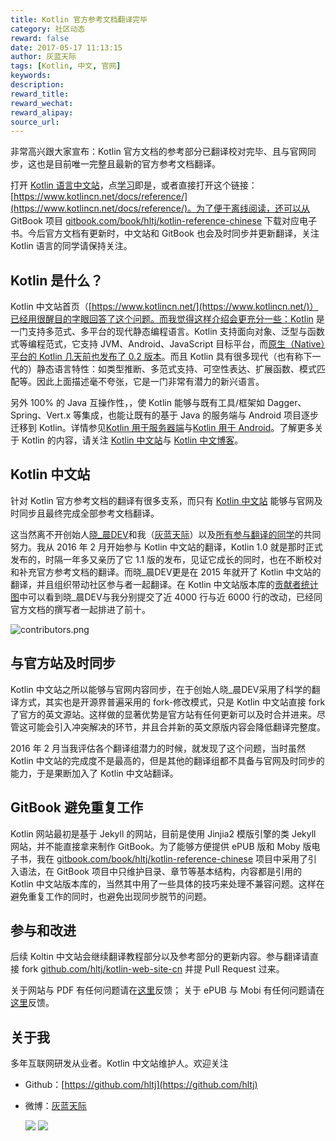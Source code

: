 ```yaml
---
title: Kotlin 官方参考文档翻译完毕
category: 社区动态
reward: false
date: 2017-05-17 11:13:15
author: 灰蓝天际
tags: [Kotlin, 中文, 官网]
keywords:
description:
reward_title:
reward_wechat:
reward_alipay:
source_url:
---
```


非常高兴跟大家宣布：Kotlin 官方文档的参考部分已翻译校对完毕、且与官网同步，这也是目前唯一完整且最新的官方参考文档翻译。

打开 [Kotlin 语言中文站](https://www.kotlincn.net/)，点[学习](https://www.kotlincn.net/docs/reference/)即是，或者直接打开这个链接：[https://www.kotlincn.net/docs/reference/](https://www.kotlincn.net/docs/reference/)。为了便于离线阅读，还可以从 GitBook 项目 [gitbook.com/book/hltj/kotlin-reference-chinese](https://www.gitbook.com/book/hltj/kotlin-reference-chinese/details) 下载对应电子书。今后官方文档有更新时，中文站和 GitBook 也会及时同步并更新翻译，关注 Kotlin 语言的同学请保持关注。

## Kotlin 是什么？
Kotlin 中文站首页（[https://www.kotlincn.net/](https://www.kotlincn.net/)）已经用很醒目的字眼回答了这个问题。而我觉得这样介绍会更充分一些：Kotlin 是一门支持多范式、多平台的现代静态编程语言。Kotlin 支持面向对象、泛型与函数式等编程范式，它支持 JVM、Android、JavaScript 目标平台，而[原生（Native）平台的 Kotlin 几天前也发布了 0.2 版本](https://www.kotliner.cn/2017/05/12/Kotlin_Native%20v0.2%20is%20out/)。而且 Kotlin 具有很多现代（也有称下一代的）静态语言特性：如类型推断、多范式支持、可空性表达、扩展函数、模式匹配等。因此上面描述毫不夸张，它是一门非常有潜力的新兴语言。

另外 100% 的 Java 互操作性，，使 Kotlin 能够与既有工具/框架如 Dagger、Spring、Vert.x 等集成，也能让既有的基于 Java 的服务端与 Android 项目逐步迁移到 Kotlin。详情参见[Kotlin 用于服务器端](https://www.kotlincn.net/docs/reference/server-overview.html)与[Kotlin 用于 Android](https://www.kotlincn.net/docs/reference/android-overview.html)。了解更多关于 Kotlin 的内容，请关注 [Kotlin 中文站](https://www.kotlincn.net/)与 [Kotlin 中文博客](https://www.kotliner.cn/)。

## Kotlin 中文站
针对 Kotlin 官方参考文档的翻译有很多支系，而只有 [Kotlin 中文站](https://www.kotlincn.net/) 能够与官网及时同步且最终完成全部参考文档翻译。

这当然离不开创始人[晓_晨DEV](http://tanfujun.com)和我（[灰蓝天际](https://hltj.me/)）以及[所有参与翻译的同学](https://www.kotlincn.net/contribute.html#中文站翻译贡献者)的共同努力。我从 2016 年 2 月开始参与 Kotlin 中文站的翻译，Kotlin 1.0 就是那时正式发布的，时隔一年多又亲历了它 1.1 版的发布，见证它成长的同时，也在不断校对和补充官方参考文档的翻译。而晓\_晨DEV更是在 2015 年就开了 Kotlin 中文站的翻译，并且组织带动社区参与者一起翻译。在 Kotlin 中文站版本库的[贡献者统计图](https://github.com/hltj/kotlin-web-site-cn/graphs/contributors)中可以看到晓\_晨DEV与我分别提交了近 4000 行与近 6000 行的改动，已经同官方文档的撰写者一起排进了前十。

![contributors.png](/assets/2017.05.17/contributors.png)

## 与官方站及时同步
Kotlin 中文站之所以能够与官网内容同步，在于创始人晓\_晨DEV采用了科学的翻译方式，其实也是开源界普遍采用的 fork-修改模式，只是 Kotlin 中文站直接 fork 了官方的英文源站。这样做的显著优势是官方站有任何更新可以及时合并进来。尽管这可能会引入冲突解决的环节，并且合并新的英文原版内容会降低翻译完整度。

2016 年 2 月当我评估各个翻译组潜力的时候，就发现了这个问题，当时虽然 Kotlin 中文站的完成度不是最高的，但是其他的翻译组都不具备与官网及时同步的能力，于是果断加入了 Kotlin 中文站翻译。

## GitBook 避免重复工作
Kotlin 网站最初是基于 Jekyll 的网站，目前是使用 Jinjia2 模版引擎的类 Jekyll 网站，并不能直接拿来制作 GitBook。为了能够方便提供 ePUB 版和 Moby 版电子书，我在 [gitbook.com/book/hltj/kotlin-reference-chinese](https://www.gitbook.com/book/hltj/kotlin-reference-chinese/details) 项目中采用了引入语法，在 GitBook 项目中只维护目录、章节等基本结构，内容都是引用的 Kotlin 中文站版本库的，当然其中用了一些具体的技巧来处理不兼容问题。这样在避免重复工作的同时，也避免出现同步脱节的问题。

## 参与和改进

后续 Koltin 中文站会继续翻译教程部分以及参考部分的更新内容。参与翻译请直接 fork [github.com/hltj/kotlin-web-site-cn](https://github.com/hltj/kotlin-web-site-cn) 并提 Pull Request 过来。

关于网站与 PDF 有任何问题请在[这里](https://github.com/hltj/kotlin-web-site-cn/issues)反馈；
关于 ePUB 与 Mobi 有任何问题请在[这里](https://github.com/hltj/kotlin-reference-chinese/issues)反馈。

## 关于我
多年互联网研发从业者。Kotlin 中文站维护人。欢迎关注
- Github：[https://github.com/hltj](https://github.com/hltj)
- 微博：[灰蓝天际](http://weibo.com/hltj)

  ![](/assets/2017.05.17/weibo_qr.png)    ![](/assets/2017.05.17/wechat_qr.png)
